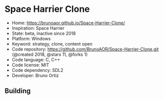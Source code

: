 # Space Harrier Clone

- Home: https://brunoaor.github.io/Space-Harrier-Clone/
- Inspiration: Space Harrier
- State: beta, inactive since 2018
- Platform: Windows
- Keyword: strategy, clone, content open
- Code repository: https://github.com/BrunoAOR/Space-Harrier-Clone.git (@created 2018, @stars 11, @forks 1)
- Code language: C, C++
- Code license: MIT
- Code dependency: SDL2
- Developer: Bruno Ortiz

## Building
